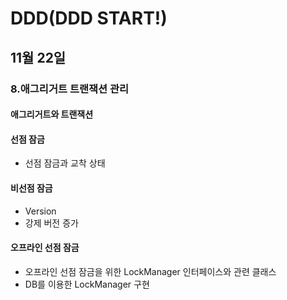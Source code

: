 # DDD(DDD START!)

## 11월 22일

### 8.애그리거트 트랜잭션 관리

#### 애그리거트와 트랜잭션

#### 선점 잠금
- 선점 잠금과 교착 상태

#### 비선점 잠금
- Version
- 강제 버전 증가

#### 오프라인 선점 잠금
- 오프라인 선점 잠금을 위한 LockManager 인터페이스와 관련 클래스
- DB를 이용한 LockManager 구현
